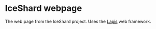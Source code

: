 # IceShard webpage

The web page from the IceShard project. 
Uses the [Lapis](http://leafo.net/lapis/) web framework. 

